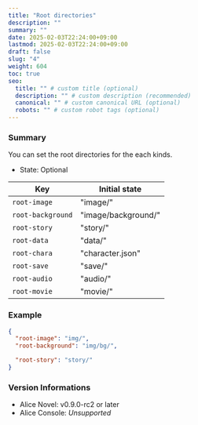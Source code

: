 ```yaml
---
title: "Root directories"
description: ""
summary: ""
date: 2025-02-03T22:24:00+09:00
lastmod: 2025-02-03T22:24:00+09:00
draft: false
slug: "4"
weight: 604
toc: true
seo:
  title: "" # custom title (optional)
  description: "" # custom description (recommended)
  canonical: "" # custom canonical URL (optional)
  robots: "" # custom robot tags (optional)
---
```


### Summary

You can set the root directories for the each kinds.

- State: Optional

| Key | Initial state |
| - | - |
| `root-image` | "image/" |
| `root-background` | "image/background/" |
| `root-story` | "story/" |
| `root-data` | "data/" |
| `root-chara` | "character.json" |
| `root-save` | "save/" |
| `root-audio` | "audio/" |
| `root-movie` | "movie/" |

### Example

```package.json
{
  "root-image": "img/",
  "root-background": "img/bg/",

  "root-story": "story/"
}
```

### Version Informations

- Alice Novel: v0.9.0-rc2 or later
- Alice Console: *Unsupported*
